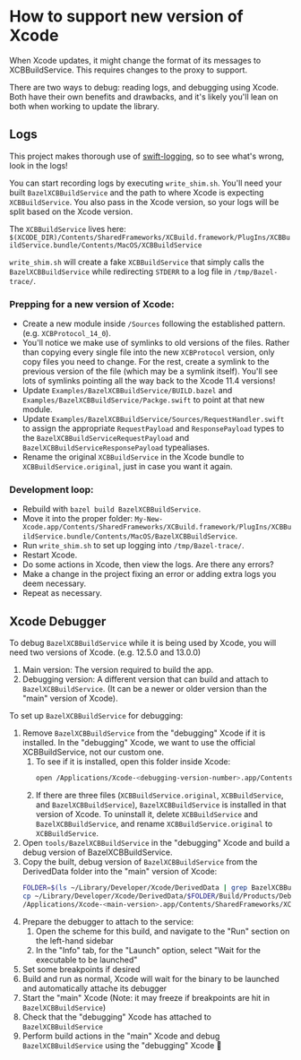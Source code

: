 # How to support new version of Xcode

When Xcode updates, it might change the format of its messages to XCBBuildService. This requires changes to the proxy to support.

There are two ways to debug: reading logs, and debugging using Xcode. Both have their own benefits and drawbacks, and it's likely you'll lean on both when working to update the library.

## Logs

This project makes thorough use of [swift-logging](https://github.com/apple/swift-log), so to see what's wrong, look in the logs!

You can start recording logs by executing `write_shim.sh`. You'll need your built `BazelXCBBuildService` and the path to where Xcode is expecting `XCBBuildService`. You also pass in the Xcode version, so your logs will be split based on the Xcode version.

The `XCBBuildService` lives here: `$(XCODE_DIR)/Contents/SharedFrameworks/XCBuild.framework/PlugIns/XCBBuildService.bundle/Contents/MacOS/XCBBuildService`

`write_shim.sh` will create a fake `XCBBuildService` that simply calls the `BazelXCBBuildService` while redirecting `STDERR` to a log file in `/tmp/Bazel-trace/`.

### Prepping for a new version of Xcode:

* Create a new module inside `/Sources` following the established pattern. (e.g. `XCBProtocol_14_0`).
* You'll notice we make use of symlinks to old versions of the files. Rather than copying every single file into the new `XCBProtocol` version, only copy files you need to change. For the rest, create a symlink to the previous version of the file (which may be a symlink itself). You'll see lots of symlinks pointing all the way back to the Xcode 11.4 versions!
* Update `Examples/BazelXCBBuildService/BUILD.bazel` and `Examples/BazelXCBBuildService/Packge.swift` to point at that new module.
* Update `Examples/BazelXCBBuildService/Sources/RequestHandler.swift` to assign the appropriate `RequestPayload` and `ResponsePayload` types to the `BazelXCBBuildServiceRequestPayload` and `BazelXCBBuildServiceResponsePayload` typealiases.
* Rename the original `XCBBuildService` in the Xcode bundle to `XCBBuildService.original`, just in case you want it again.

### Development loop:

* Rebuild with `bazel build BazelXCBBuildService`.
* Move it into the proper folder: `My-New-Xcode.app/Contents/SharedFrameworks/XCBuild.framework/PlugIns/XCBBuildService.bundle/Contents/MacOS/BazelXCBBuildService`.
* Run `write_shim.sh` to set up logging into `/tmp/Bazel-trace/`.
* Restart Xcode.
* Do some actions in Xcode, then view the logs. Are there any errors?
* Make a change in the project fixing an error or adding extra logs you deem necessary.
* Repeat as necessary.

## Xcode Debugger

To debug `BazelXCBBuildService` while it is being used by Xcode, you will need two versions of Xcode. (e.g. 12.5.0 and 13.0.0)

1. Main version: The version required to build the app.
1. Debugging version: A different version that can build and attach to `BazelXCBBuildService`. (It can be a newer or older version than the "main" version of Xcode).

To set up `BazelXCBBuildService` for debugging:

1. Remove `BazelXCBBuildService` from the "debugging" Xcode if it is installed. In the "debugging" Xcode, we want to use the official XCBBuildService, not our custom one.
	1. To see if it is installed, open this folder inside Xcode:
		```sh
		open /Applications/Xcode-<debugging-version-number>.app/Contents/SharedFrameworks/XCBuild.framework/PlugIns/XCBBuildService.bundle/Contents/MacOS/
		```
	1. If there are three files (`XCBBuildService.original`, `XCBBuildService`, and `BazelXCBBuildService`), `BazelXCBBuildService` is installed in that version of Xcode. To uninstall it, delete `XCBBuildService` and `BazelXCBBuildService`, and rename `XCBBuildService.original` to `XCBBuildService`.
1. Open `tools/BazelXCBBuildService` in the "debugging" Xcode and build a debug version of BazelXCBBuildService.
1. Copy the built, debug version of `BazelXCBBuildService` from the DerivedData folder into the "main" version of Xcode:
	```sh
	FOLDER=$(ls ~/Library/Developer/Xcode/DerivedData | grep BazelXCBBuildService)
	cp ~/Library/Developer/Xcode/DerivedData/$FOLDER/Build/Products/Debug/BazelXCBBuildService \
	/Applications/Xcode-<main-version>.app/Contents/SharedFrameworks/XCBuild.framework/PlugIns/XCBBuildService.bundle/Contents/MacOS/
	```
1. Prepare the debugger to attach to the service:
	1. Open the scheme for this build, and navigate to the "Run" section on the left-hand sidebar
	1. In the "Info" tab, for the "Launch" option, select "Wait for the executable to be launched"
1. Set some breakpoints if desired
1. Build and run as normal, Xcode will wait for the binary to be launched and automatically attache its debugger
1. Start the "main" Xcode (Note: it may freeze if breakpoints are hit in `BazelXCBBuildService`)
1. Check that the "debugging" Xcode has attached to `BazelXCBBuildService`
1. Perform build actions in the "main" Xcode and debug `BazelXCBBuildService` using the "debugging" Xcode 🎉

